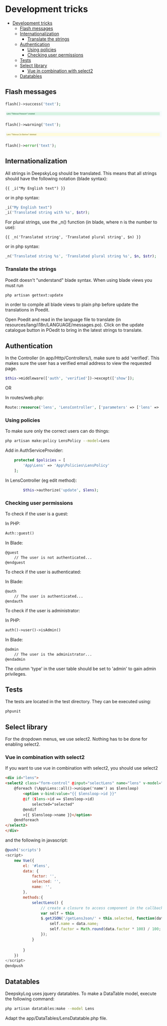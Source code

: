 # Development tricks

<!-- @import "[TOC]" {cmd="toc" depthFrom=1 depthTo=6 orderedList=false} -->

<!-- code_chunk_output -->

- [Development tricks](#development-tricks)
  - [Flash messages](#flash-messages)
  - [Internationalization](#internationalization)
    - [Translate the strings](#translate-the-strings)
  - [Authentication](#authentication)
    - [Using policies](#using-policies)
    - [Checking user permissions](#checking-user-permissions)
  - [Tests](#tests)
  - [Select library](#select-library)
    - [Vue in combination with select2](#vue-in-combination-with-select2)
  - [Datatables](#datatables)

<!-- /code_chunk_output -->

## Flash messages

```php
flash()->success('text');
```

![Image of flash success](flash_success.png)

```php
flash()->warning('text');
```

![Image of flash warning](flash_warning.png)

```php
flash()->error('text');
```

## Internationalization

All strings in DeepskyLog should be translated. This means that all strings should have the following notation (blade syntax):

```blade
{{ _i("My English text") }}
```

or in php syntax:

```php
_i("My English text")
_i('Translated string with %s', $str);
```

For plural strings, use the _n() function (in blade, where n is the number to use):

```blade
{{ _n('Translated string', 'Translated plural string', $n) }}
```

or in php syntax:

```php
_n('Translated string %s', 'Translated plural string %s', $n, $str);
```

### Translate the strings

Poedit doesn't "understand" blade syntax. When using blade views you must run

```bash
php artisan gettext:update
```

in order to compile all blade views to plain php before update the translations in Poedit.

Open Poedit and read in the language file to translate (in resources/lang/i18n/LANGUAGE/messages.po). Click on the update catalogue button in POedit to bring in the latest strings to translate.

## Authentication

In the Controller (in app/Http/Controllers/), make sure to add 'verified'. This makes sure the user has a verified email address to view the requested page.

```php
$this->middleware(['auth', 'verified'])->except(['show']);
```

OR

In routes/web.php:

```php
Route::resource('lens', 'LensController', ['parameters' => ['lens' => 'lens']])->middleware('verified');
```

### Using policies

To make sure only the correct users can do things:

```bash
php artisan make:policy LensPolicy --model=Lens
```

Add in AuthServiceProvider:

```php
    protected $policies = [
        'App\Lens' => 'App\Policies\LensPolicy'
    ];
```

In LensController (eg edit method):

```php
        $this->authorize('update', $lens);
```

### Checking user permissions

To check if the user is a guest:

In PHP:

```php
Auth::guest()
```

In Blade:

```blade
@guest
    // The user is not authenticated...
@endguest
```

To check if the user is authenticated:

In Blade:

```blade
@auth
    // The user is authenticated...
@endauth
```

To check if the user is administrator:

In PHP:

```php
auth()->user()->isAdmin()
```

In Blade:

```blade
@admin
    // The user is the administrator...
@endadmin
```

The column 'type' in the user table should be set to 'admin' to gain admin privileges.

## Tests

The tests are located in the test directory. They can be executed using:

```bash
phpunit
```

## Select library

For the dropdown menus, we use select2. Nothing has to be done for enabling select2. 

### Vue in combination with select2

If you want to use vue in combination with select2, you should use select2

```html
<div id="lens">
<select2 class="form-control" @input="selectLens" name="lens" v-model="selected">
    @foreach (\App\Lens::all()->unique('name') as $lensloop)
        <option v-bind:value="{{ $lensloop->id }}"
        @if ($lens->id == $lensloop->id)
            selected="selected"
        @endif
        >{{ $lensloop->name }}</option>
    @endforeach
</select2>
</div>
```

and the following in javascript:

```javascript
@push('scripts')
<script>
    new Vue({
        el: '#lens',
        data: {
            factor: '',
            selected: '',
            name: '',
        },
        methods:{
            selectLens() {
                // create a closure to access component in the callback below
                var self = this
                $.getJSON('/getLensJson/' + this.selected, function(data) {
                    self.name = data.name;
                    self.factor = Math.round(data.factor * 100) / 100;
                });
            }

        }
    })
</script>
@endpush
```

## Datatables

DeepskyLog uses jquery datatables. To make a DataTable model, execute the following command:

```bash
php artisan datatables:make --model Lens
```

Adapt the app/DataTables/LensDatatable.php file.
